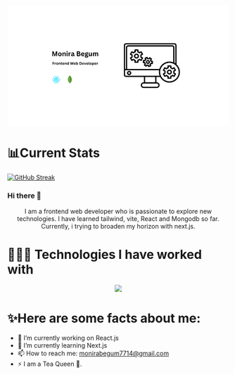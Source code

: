 
![alt text](./Images/cover.png)


# 📊Current Stats
[![GitHub Streak](https://github-readme-streak-stats.herokuapp.com?user=monira7714&theme=noctis-minimus)](https://git.io/streak-stats)

### Hi there 👋

<p align="center">I am a frontend web developer who is passionate to explore new technologies. I have learned tailwind, vite, React and Mongodb so far. Currently, i trying to broaden my horizon with next.js. </p>

# 👩🏻‍💻 Technologies I have worked with

<p align="center">
  <a href="https://skillicons.dev">
    <img src="https://skillicons.dev/icons?i=html,css,tailwind,js,vite,react,mongodb,firebase,vercel,figma,github" />
  </a>
</p>


# ✨Here are some facts about me:

- 🔭 I’m currently working on React.js
- 🌱 I’m currently learning Next.js
- 📫 How to reach me: monirabegum7714@gmail.com
- ⚡ I am a Tea Queen 👑.

